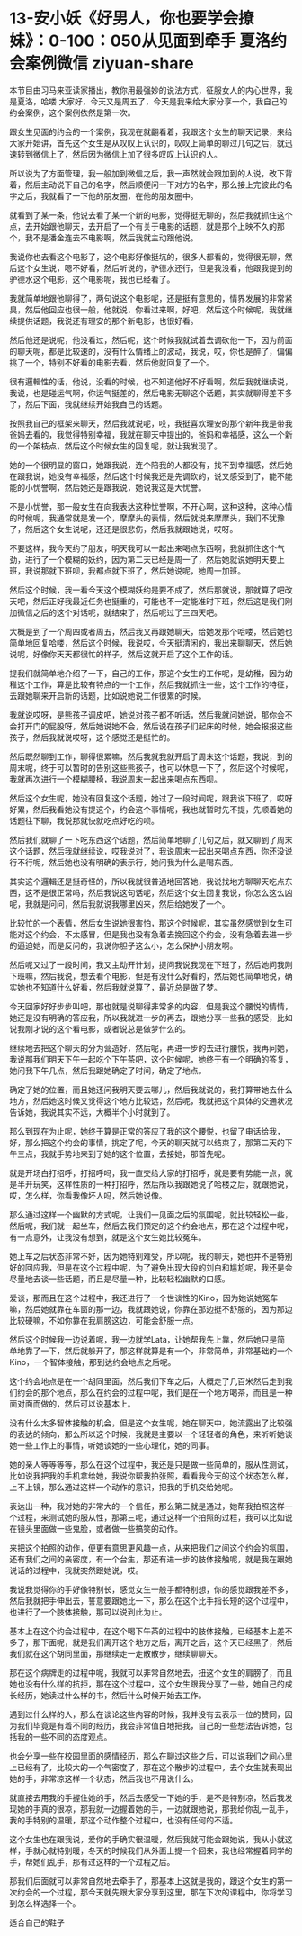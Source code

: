 # 13-安小妖《好男人，你也要学会撩妹》：0-100：050从见面到牵手  夏洛约会案例微信 ziyuan-share

本节目由习马来亚读家播出，教你用最强妙的说法方式，征服女人的内心世界，我是夏洛，哈喽 大家好，今天又是周五了，今天是我来给大家分享一个，我自己的约会案例，这个案例依然是第一次。

跟女生见面的约会的一个案例，我现在就翻看着，我跟这个女生的聊天记录，来给大家开始讲，首先这个女生是从叹叹上认识的，叹叹上简单的聊过几句之后，就迅速转到微信上了，然后因为微信上加了很多叹叹上认识的人。

所以说为了方面管理，我一般加到微信之后，我一声然就会跟加到的人说，改下背着，然后主动说下自己的名字，然后顺便问一下对方的名字，那么接上完彼此的名字之后，我就看了一下他的朋友圈，在他的朋友圈中。

就看到了某一条，他说去看了某一个新的电影，觉得挺无聊的，然后我就抓住这个点，去开始跟他聊天，去开启了一个有关于电影的话题，就是那个上映不久的那个，我不是潘金连去不电影啊，然后我就主动跟他说。

我说你也去看这个电影了，这个电影好像挺坑的，很多人都看的，觉得很无聊，然后这个女生说，嗯不好看，然后听说的，驴德水还行，但是我没看，他跟我提到的驴德水这个电影，这个电影呢，我也已经看了。

我就简单地跟他聊得了，两句说这个电影呢，还是挺有意思的，情界发展的非常紧臭，然后他回应也很一般，他就说，你看过来啊，好吧，然后这个时候呢，我就继续提供话题，我说还有理安的那个新电影，也很好看。

然后他还是说呢，他没看过，然后呢，这个时候我就试着去调砍他一下，因为前面的聊天呢，都是比较速的，没有什么情绪上的波动，我说，哎，你也是醉了，偏偏挑了一个，特别不好看的电影去看，然后他就回复了一个。

很有邏輯性的话，他说，没看的时候，也不知道他好不好看啊，然后我就继续说，我说，也是碰运气啊，你运气挺差的，然后电影无聊这个话题，其实就聊得差不多了，然后下面，我就继续开始我自己的话题。

按照我自己的框架来聊天，然后我就说呢，哎，我挺喜欢理安的那个新年我是带我爸妈去看的，我觉得特别幸福，我就在聊天中提出的，爸妈和幸福感，这么一个新的一个架枝点，然后这个时候女生的回复呢，就让我发现了。

她的一个很明显的窗口，她跟我说，连个陪我的人都没有，找不到幸福感，然后她在跟我说，她没有幸福感，然后这个时候我还是先调砍的，说又感受到了，能不能能的小忧誉啊，然后她还是跟我说，她说我这是大忧誉。

不是小忧誉，那一般女生在向我表达这种忧誉啊，不开心啊，这种这种，这种心情的时候呢，我通常就是发一个，摩摩头的表情，然后就说来摩摩头，我们不犹豫了，然后这个女生说呢，还还是很悲伤，然后我就跟她说，哎呀。

不要这样，我今天约了朋友，明天我可以一起出来喝点东西啊，我就抓住这个气劲，进行了一个模糊的妖约，因为第二天已经是周一了，然后她就说她明天要上班，我说那就下班呗，我都点就下班了，然后她说呢，她周一加班。

然后这个时候，我一看今天这个模糊妖约是要不成了，然后那就说，那就算了吧改天吧，然后正好我最近任务也挺重的，可能也不一定能准时下班，然后这是我们刚加微信之后的这个对话呢，就结束了，然后呢过了三四天吧。

大概是到了一个周四或者周五，然后我又再跟她聊天，给她发那个哈喽，然后她也简单地回复哈喽，然后这个时候，我说哎，今天挺清闲的，我出来聊聊天，然后她说呢，好像你天天都很忙的样子，然后这就开启了这个工作的话。

提我们就简单地介绍了一下，自己的工作，那这个女生的工作呢，是幼稚，因为幼稚这个工作，算是比较有特点的一个工作，然后我就抓住一些，这个工作的特征，去跟她聊来开启新的话题，比如说她说工作很累的时候。

我就说哎呀，是熊孩子调皮吧，她说对孩子都不听话，然后我就问她说，那你会不会打开门的屁股呀，然后她说她不会，然后说在孩子们起床的时候，她会报报这些孩子，然后我就说哎呀，这个感觉还是挺忙的。

然后既然聊到工作，聊得很累嘛，然后我就我就开启了周末这个话题，我说，到的周末呢，终于可以暂时的告别这些熊孩子，也可以休息一下了，然后这个时候呢，我就再次进行一个模糊腰椅，我说周末一起出来喝点东西呗。

然后这个女生呢，她没有回复这个话题，她过了一段时间呢，跟我说下班了，哎呀好累，然后我看她没有提这个，约会这个事情呢，我也就暂时先不提，先顺着她的话题往下聊，我说那就快就吃点好吃的呗。

然后我们就聊了一下吃东西这个话题，然后简单地聊了几句之后，就又聊到了周末这个话题，然后我就继续说，哎我说对了，我说周末一起出来喝点东西，你还没说行不行呢，然后她也没有明确的表示行，她问我为什么是喝东西。

其实这个邏輯还是挺奇怪的，所以我就很普通地回答她，我说找地方聊聊天吃点东西，这不是很正常吗，然后我说这句话呢，然后这个女生回复我说，你怎么这么凶呢，我就是问问，然后我就说我哪里凶来，然后给她发了一个。

比较忙的一个表情，然后女生说她很害怕，那这个时候呢，其实虽然感觉到女生可能对这个约会，不太感冒，但是我也没有急着去挽回这个约会，没有急着去进一步的逼迫她，而是反问的，我说你胆子这么小，怎么保护小朋友啊。

然后呢又过了一段时间，我又主动开计划，提问我说我现在下班了，然后她问我刚下班嘛，然后我说，想去看个电影，但是有没什么好看的，然后她也简单地说，确实她也不知道什么好看，然后我就说算了，最近总是做了梦。

今天回家好好步步叫吧，那也就是说聊得非常多的内容，但是我这个腰悦的情情，她还是没有明确的答应我，所以我就进一步的再去，跟她分享一些我的感受，比如说我刚才说的这个看电影，或者说总是做梦什么的。

继续地去把这个聊天的分为营造好，然后呢，再进一步的去进行腰悦，我再问她，我说那我们明天下午一起吃个下午茶吧，这个时候呢，她终于有一个明确的答复，她问我下午几点，然后我跟她确定了时间，确定了地点。

确定了她的位置，而且她还问我明天要去哪儿，然后我就说的，我打算带她去什么地方，然后她这时候又觉得这个地方比较远，然后呢，我就把这个具体的交通状况告诉她，我说其实不远，大概半个小时就到了。

那么到现在为止呢，她终于算是正常的答应了我的这个腰悦，也留了电话给我，好，那么把这个约会的事情，挑定了呢，今天的聊天就可以结束了，那第二天的下午三点，我就手势地来到了她的这个位置，去接她，那首先呢。

就是开场白打招呼，打招呼吗，我一直交给大家的打招呼，就是要有势能一点，就是半开玩笑，这样性质的一种打招呼，然后所以我跟她说了哈楼之后，就跟她说，哎，怎么样，你看我像坏人吗，然后她说像。

那么通过这样一个幽默的方式呢，让我们一见面之后的氛围呢，就比较轻松一些，然后呢，我们就一起坐车，然后去我们预定的这个约会地点，那在这个过程中呢，有一点意外，让我没有想到，就是这个女生她比较冤车。

她上车之后状态非常不好，因为她特别难受，所以呢，我的聊天，她也并不是特别好的回应我，但是在这个过程中呢，为了避免出现大段的刘白和尴尬呢，我还是会尽量地去谈一些话题，而且是尽量一种，比较轻松幽默的口感。

爱谈，那而且在这个过程中，我还进行了一个世谈性的Kino，因为她说她冤车嘛，然后她就靠在车窗的那一边，我就跟她说，你靠在那边挺不舒服的，因为那边比较硬嘛，不如你靠在我肩膀这边，可能会舒服一点。

然后这个时候我一边说着呢，我一边就学Lata，让她帮我先上靠，然后她只是简单地靠了一下，然后就躲开了，那这样就算是有一个，非常简单，非常基础的一个Kino，一个智体接触，那到达约会地点之后呢。

这个约会地点是在一个胡同里面，然后我们下车之后，大概走了几百米然后走到我们约会的那个地点，那么在约会的过程中呢，我们是在一个地方喝茶，而且是一种面对面而做的，然后可以说基本上。

没有什么太多智体接触的机会，但是这个女生呢，她在聊天中，她流露出了比较强的表达的倾向，那么所以这个时候，我就是主要以一个轻轻者的角色，来听听她谈她一些工作上的事情，听她谈她的一些心理化，她的同事。

她的亲人等等等等，那么在这个过程中，我还是只是做一些简单的，服从性测试，比如说我把我的手机拿给她，我说你帮我拍张照，看看我今天的这个状态怎么样，上不上镜，那么通过这样一个动作的意识，把我的手机交给她呢。

表达出一种，我对她的非常大的一个信任，那么第二就是通过，她帮我拍照这样一个过程，来测试她的服从性，那第三呢，通过这样一个拍照的过程，我可以比如说在镜头里面做一些鬼脸，或者做一些搞笑的动作。

来把这个拍照的动作，便更有意思更风趣一点，从来把我们之间这个约会的氛围，还有我们之间的亲密度，有一个台生，那还有进一步的肢体接触呢，就是我在跟她说话的过程中，我就突然跟她说，哎。

我说我觉得你的手好像特别长，感觉女生一般手都特别想，你的感觉跟我差不多，然后我就把手伸出去，誓意要跟她比一下，那么在这个比手指长短的这个过程中，也进行了一个肢体接触，那可以说到此为止。

基本上在这个约会过程中，在这个喝下午茶的过程中的肢体接触，已经基本上差不多了，那下面呢，就是我们离开这个地方之后，离开之后，这个天已经黑了，然后我们就在这个胡同里面，那继续走一走散散步，继续聊聊天。

那在这个病牌走的过程中呢，我就可以非常自然地去，扭这个女生的肩膀了，而且她也没有什么样的抗拒，那在这个过程中，这个女生跟我分享了一些，她自己的成长经历，她读过什么样的书，然后什么时候开始去工作。

遇到过什么样的人，那么在谈论这些内容的时候，我并没有去表示一位的赞同，因为我们毕竟是有着不同的经历，我会非常值白地把我，自己的一些想法告诉她，包括我的一些不同的态度观点。

也会分享一些在校园里面的感情经历，那么在聊过这些之后，可以说我们之间心里上已经有了，比较大的一个气密度了，那在这个散步的过程中，去个女生就表现出她的手，非常凉这样一个状态，然后我也不用说什么。

就直接去用我的手握住她的手，然后去感受一下她的手，是不是特别凉，然后我发现她的手真的很凉，那我就一边握着她的手，一边就跟她说，那我给你乱一乱手，我的手特别的温暖，那这个动作整个过程中，也没有任何的不适。

这个女生也在跟我说，爱你的手确实很温暖，然后我就可能会跟她说，我从小就这样，手就心就特别暖，冬天的时候我们从外面上提一个回来，我也经常握着同学的手，帮她们乱手，那有过这样的一个过程之后。

那我们后面就可以非常自然地去牵手了，那基本上这就是我的，跟这个女生的第一次约会的一个过程，那今天就先跟大家分享到这里，那在下次的课程中，你将学习到怎么样选择一个。

适合自己的鞋子